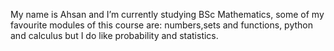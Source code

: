 My name is Ahsan and I’m currently studying BSc Mathematics, some of my favourite modules of this course are: numbers,sets and functions, python and calculus but I do like probability and statistics.
<!---
AhsanBarlas/AhsanBarlas is a ✨ special ✨ repository because its `README.md` (this file) appears on your GitHub profile.
You can click the Preview link to take a look at your changes.
--->
